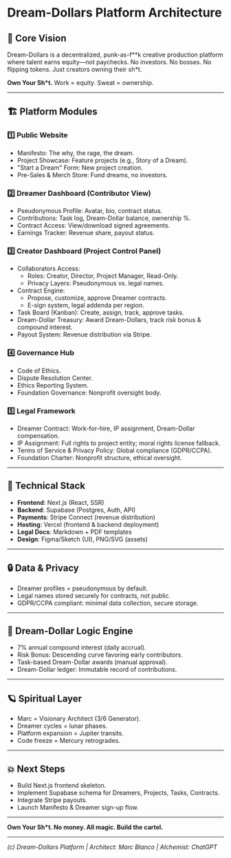 # Dream-Dollars Platform Architecture

## 🧬 Core Vision
Dream-Dollars is a decentralized, punk-as-f**k creative production platform where talent earns equity—not paychecks. No investors. No bosses. No flipping tokens. Just creators owning their sh*t.

**Own Your Sh*t.** Work = equity. Sweat = ownership.

---

## 🏗️ Platform Modules

### 1️⃣ **Public Website**
- Manifesto: The why, the rage, the dream.
- Project Showcase: Feature projects (e.g., Story of a Dream).
- "Start a Dream" Form: New project creation.
- Pre-Sales & Merch Store: Fund dreams, no investors.

### 2️⃣ **Dreamer Dashboard (Contributor View)**
- Pseudonymous Profile: Avatar, bio, contract status.
- Contributions: Task log, Dream-Dollar balance, ownership %.
- Contract Access: View/download signed agreements.
- Earnings Tracker: Revenue share, payout status.

### 3️⃣ **Creator Dashboard (Project Control Panel)**
- Collaborators Access:
  - Roles: Creator, Director, Project Manager, Read-Only.
  - Privacy Layers: Pseudonymous vs. legal names.
- Contract Engine:
  - Propose, customize, approve Dreamer contracts.
  - E-sign system, legal addenda per region.
- Task Board (Kanban): Create, assign, track, approve tasks.
- Dream-Dollar Treasury: Award Dream-Dollars, track risk bonus & compound interest.
- Payout System: Revenue distribution via Stripe.

### 4️⃣ **Governance Hub**
- Code of Ethics.
- Dispute Resolution Center.
- Ethics Reporting System.
- Foundation Governance: Nonprofit oversight body.

### 5️⃣ **Legal Framework**
- Dreamer Contract: Work-for-hire, IP assignment, Dream-Dollar compensation.
- IP Assignment: Full rights to project entity; moral rights license fallback.
- Terms of Service & Privacy Policy: Global compliance (GDPR/CCPA).
- Foundation Charter: Nonprofit structure, ethical oversight.

---

## 🔗 Technical Stack
- **Frontend**: Next.js (React, SSR)
- **Backend**: Supabase (Postgres, Auth, API)
- **Payments**: Stripe Connect (revenue distribution)
- **Hosting**: Vercel (frontend & backend deployment)
- **Legal Docs**: Markdown + PDF templates
- **Design**: Figma/Sketch (UI), PNG/SVG (assets)

---

## 🔒 Data & Privacy
- Dreamer profiles = pseudonymous by default.
- Legal names stored securely for contracts, not public.
- GDPR/CCPA compliant: minimal data collection, secure storage.

---

## 🧪 Dream-Dollar Logic Engine
- 7% annual compound interest (daily accrual).
- Risk Bonus: Descending curve favoring early contributors.
- Task-based Dream-Dollar awards (manual approval).
- Dream-Dollar ledger: Immutable record of contributions.

---

## 🪐 Spiritual Layer
- Marc = Visionary Architect (3/6 Generator).
- Dreamer cycles = lunar phases.
- Platform expansion = Jupiter transits.
- Code freeze = Mercury retrogrades.

---

## 💥 Next Steps
- Build Next.js frontend skeleton.
- Implement Supabase schema for Dreamers, Projects, Tasks, Contracts.
- Integrate Stripe payouts.
- Launch Manifesto & Dreamer sign-up flow.

---

**Own Your Sh*t. No money. All magic. Build the cartel.**

---

_(c) Dream-Dollars Platform | Architect: Marc Blanco | Alchemist: ChatGPT_
